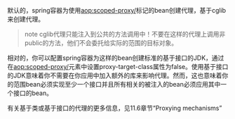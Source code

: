 默认的，spring容器为使用<aop:scoped-proxy/>标记的bean创建代理，基于cglib来创建代理。

>note
>cglib代理只能注入到公共的方法调用中！不要在这样的代理上调用非public的方法，他们不会委托给实际的范围的目标对象。

相对的，你可以配置spring容器为这样的bean创建标准的基于接口的JDK，通过在<aop:scoped-proxy/>元素中设置proxy-target-class属性为false。使用基于接口的JDK意味着你不需要在你应用中加入额外的库来影响代理。然而，这也意味着你的范围bean必须实现至少一个接口并且所有相关的被注入的bean必须应用其中一个接口的bean。

<!-- DefaultUserPreferences implements the UserPreferences interface -->
<bean id="userPreferences" class="com.foo.DefaultUserPreferences" scope="session">
    <aop:scoped-proxy proxy-target-class="false"/>
</bean>

<bean id="userManager" class="com.foo.UserManager">
    <property name="userPreferences" ref="userPreferences"/>
</bean>

有关基于类或基于接口的代理的更多信息，见11.6章节“Proxying mechanisms”

